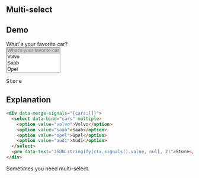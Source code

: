 ## Multi-select

## Demo

<div data-merge-signals="{cars:[]}">
  <label class="w-full max-w-xs form-control">
    <div class="label label-text">What's your favorite car?</div>
    <select class="select select-bordered select-lg" name="cars" data-bind="cars" multiple>
      <option disabled selected>What's your favorite car</option>
      <option value="volvo">Volvo</option>
      <option value="saab">Saab</option>
      <option value="opel">Opel</option>
      <option value="audi">Audi</option>
    </select>
  </label>
  <pre data-text="JSON.stringify(ctx.signals().value, null, 2)">Store</pre>
</div>

## Explanation

```html
<div data-merge-signals="{cars:[]}">
  <select data-bind="cars" multiple>
    <option value="volvo">Volvo</option>
    <option value="saab">Saab</option>
    <option value="opel">Opel</option>
    <option value="audi">Audi</option>
  </select>
  <pre data-text="JSON.stringify(ctx.signals().value, null, 2)">Store</pre>
</div>
```

Sometimes you need multi-select.
